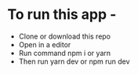# To run this app -
  * Clone or download this repo
  * Open in a editor
  * Run command npm i or yarn
  * Then run yarn dev or npm run dev